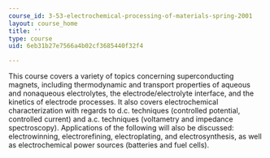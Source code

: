```yaml
---
course_id: 3-53-electrochemical-processing-of-materials-spring-2001
layout: course_home
title: ''
type: course
uid: 6eb31b27e7566a4b02cf3685440f32f4

---
```

This course covers a variety of topics concerning superconducting magnets, including thermodynamic and transport properties of aqueous and nonaqueous electrolytes, the electrode/electrolyte interface, and the kinetics of electrode processes. It also covers electrochemical characterization with regards to d.c. techniques (controlled potential, controlled current) and a.c. techniques (voltametry and impedance spectroscopy). Applications of the following will also be discussed: electrowinning, electrorefining, electroplating, and electrosynthesis, as well as electrochemical power sources (batteries and fuel cells).
